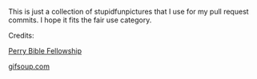 This is just a collection of stupidfunpictures that I use for my pull request commits.
I hope it fits the fair use category.

Credits:

[Perry Bible Fellowship](pbfcomics.com/162/)

[gifsoup.com](gifsoup.com)
